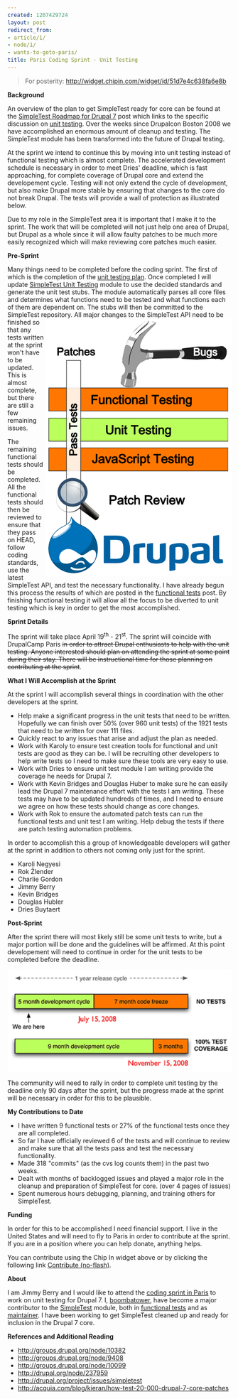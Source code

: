 ```yaml
---
created: 1207429724
layout: post
redirect_from:
- article/1/
- node/1/
- wants-to-goto-paris/
title: Paris Coding Sprint - Unit Testing
---
```


> For posterity: http://widget.chipin.com/widget/id/51d7e4c638fa6e8b

<b>Background</b>

An overview of the plan to get SimpleTest ready for core can be found at the <a href="http://groups.drupal.org/node/10099">SimpleTest Roadmap for Drupal 7</a> post which links to the specific discussion on <a href="http://drupal.org/node/237959">unit testing</a>. Over the weeks since Drupalcon Boston 2008 we have accomplished an enormous amount of cleanup and testing. The SimpleTest module has been transformed into the future of Drupal testing.

At the sprint we intend to continue this by moving into unit testing instead of functional testing which is almost complete. The accelerated development schedule is necessary in order to meet Dries' deadline, which is fast approaching, for complete coverage of Drupal core and extend the developement cycle. Testing will not only extend the cycle of development, but also make Drupal more stable by ensuring that changes to the core do not break Drupal. The tests will provide a wall of protection as illustrated below.

Due to my role in the SimpleTest area it is important that I make it to the sprint. The work that will be completed will not just help one area of Drupal, but Drupal as a whole since it will allow faulty patches to be much more easily recognized which will make reviewing core patches much easier.

<b>Pre-Sprint</b>

Many things need to be completed before the coding sprint. The first of which is the completion of the <a href="http://drupal.org/node/237959">unit testing plan</a>. Once completed I will update <a href="http://drupal.org/project/simpletest_unit">SimpleTest Unit Testing</a> module to use the decided standards and generate the unit test stubs. The module automatically parses all core files and determines what functions need to be tested and what functions each of them are dependent on.  The stubs will then be committed to the SimpleTest repository.
<img src="/files/testWall.png" style="float: right" />
All major changes to the SimpleTest API need to be finished so that any tests written at the sprint won't have to be updated. This is almost complete, but there are still a few remaining issues.

The remaining functional tests should be completed. All the functional tests should then be reviewed to ensure that they pass on HEAD, follow coding standards, use the latest SimpleTest API, and test the necessary functionality. I have already begun this process the results of which are posted in the <a href="http://groups.drupal.org/node/9408">functional tests</a> post. By finishing functional testing it will allow all the focus to be diverted to unit testing which is key in order to get the most accomplished.

<b>Sprint Details</b>

The sprint will take place April 19<sup>th</sup> - 21<sup>st</sup>. The sprint will coincide with DrupalCamp Paris <del>in order to attract Drupal enthusiasts to help with the unit testing. Anyone interested should plan on attending the sprint at some point during their stay. There will be instructional time for those planning on contributing at the sprint</del>.

<b>What I Will Accomplish at the Sprint</b>

At the sprint I will accomplish several things in coordination with the other developers at the sprint.

<ul>
<li>Help make a significant progress in the unit tests that need to be written. Hopefully we can finish over 50% (over 960 unit tests) of the 1921 tests that need to be written for over 111 files.</li>
<li>Quickly react to any issues that arise and adjust the plan as needed.</li>
<li>Work with Karoly to ensure test creation tools for functional and unit tests are good as they can be. I will be recruiting other developers to help write tests so I need to make sure these tools are very easy to use.</li>
<li>Work with Dries to ensure unit test module I am writing provide the coverage he needs for Drupal 7.</li>
<li>Work with Kevin Bridges and Douglas Huber to make sure he can easily lead the Drupal 7 maintenance effort with the tests I am writing.  These tests may have to be updated hundreds of times, and I need to ensure we agree on how these tests should change as core changes.</li>
<li>Work with Rok to ensure the automated patch tests can run the functional tests and unit test I am writing. Help debug the tests if there are patch testing automation problems.</li>
</ul>

In order to accomplish this a group of knowledgeable developers will gather at the sprint in addition to others not coming only just for the sprint.

<ul>
<li>Karoli Negyesi</li>
<li>Rok Žlender</li>
<li>Charlie Gordon</li>
<li>Jimmy Berry</li>
<li>Kevin Bridges</li>
<li>Douglas Hubler</li>
<li>Dries Buytaert</li>
</ul>

<b>Post-Sprint</b>

After the sprint there will most likely still be some unit tests to write, but a major portion will be done and the guidelines will be affirmed. At this point developement will need to continue in order for the unit tests to be completed before the deadline.

<img src="/files/dries-timeline-drupal-7-testing.jpg" />

The community will need to rally in order to complete unit testing by the deadline only 90 days after the sprint, but the progress made at the sprint will be necessary in order for this to be plausible.

<b>My Contributions to Date</b>

<ul>
<li>I have written 9 functional tests or 27% of the functional tests once they are all completed.</li>
<li>So far I have officially reviewed 6 of the tests and will continue to review and make sure that all the tests pass and test the necessary functionality.
</li>
<li>Made 318 "commits" (as the cvs log counts them) in the past two weeks.</li>
<li>Dealt with months of backlogged issues and played a major role in the cleanup and preparation of SimpleTest for core. (over 4 pages of issues)</li><li>Spent numerous hours debugging, planning, and training others for SimpleTest.
</li>
</ul>

<b>Funding</b>

In order for this to be accomplished I need financial support. I live in the United States and will need to fly to Paris in order to contribute at the sprint. If you are in a position where you can help donate, anything helps.

You can contribute using the Chip In widget above or by clicking the following link <a href="http://www.chipin.com/contribute/id/51d7e4c638fa6e8b">Contribute (no-flash)</a>.

<b>About</b>

I am Jimmy Berry and I would like to attend the <a href="http://groups.drupal.org/node/10382">coding sprint in Paris</a> to work on unit testing for Drupal 7. I, <a href="http://drupal.org/user/214218">boombatower</a>, have become a major contributor to the <a href="http://drupal.org/project/simpletest">SimpleTest</a> module, both in <a href="http://groups.drupal.org/node/9408">functional tests</a> and as <a href="http://drupal.org/project/developers/11873">maintainer</a>. I have been working to get SimpleTest cleaned up and ready for inclusion in the Drupal 7 core.

<b>References and Additional Reading</b>

<ul>
<li><a href="http://groups.drupal.org/node/10382">http://groups.drupal.org/node/10382</a></li>
<li><a href="http://groups.drupal.org/node/9408">http://groups.drupal.org/node/9408</a></li>
<li><a href="http://groups.drupal.org/node/10099">http://groups.drupal.org/node/10099</a></li>
<li><a href="http://drupal.org/node/237959">http://drupal.org/node/237959</a></li>
<li><a href="http://drupal.org/project/issues/simpletest">http://drupal.org/project/issues/simpletest</a></li>
<li><a href="http://acquia.com/blog/kieran/how-test-20-000-drupal-7-core-patches">http://acquia.com/blog/kieran/how-test-20-000-drupal-7-core-patches</a></li>
</ul>
